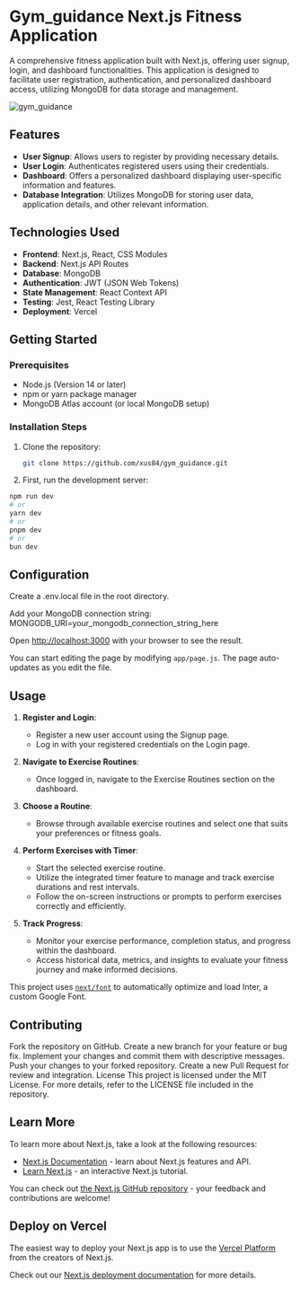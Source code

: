 # Gym_guidance Next.js Fitness Application

A comprehensive fitness application built with Next.js, offering user signup, login, and dashboard functionalities. This application is designed to facilitate user registration, authentication, and personalized dashboard access, utilizing MongoDB for data storage and management.

![gym_guidance](https://github.com/xus84/gym_guidance/assets/62716876/a4f932f1-09da-4172-a083-4c2acacc8dd9)


## Features

- **User Signup**: Allows users to register by providing necessary details.
- **User Login**: Authenticates registered users using their credentials.
- **Dashboard**: Offers a personalized dashboard displaying user-specific information and features.
- **Database Integration**: Utilizes MongoDB for storing user data, application details, and other relevant information.

## Technologies Used

- **Frontend**: Next.js, React, CSS Modules
- **Backend**: Next.js API Routes
- **Database**: MongoDB
- **Authentication**: JWT (JSON Web Tokens)
- **State Management**: React Context API
- **Testing**: Jest, React Testing Library
- **Deployment**: Vercel

## Getting Started

### Prerequisites

- Node.js (Version 14 or later)
- npm or yarn package manager
- MongoDB Atlas account (or local MongoDB setup)

### Installation Steps

1. Clone the repository:

   ```bash
   git clone https://github.com/xus84/gym_guidance.git

2. First, run the development server:

```bash
npm run dev
# or
yarn dev
# or
pnpm dev
# or
bun dev
```
## Configuration
Create a .env.local file in the root directory.

Add your MongoDB connection string:
MONGODB_URI=your_mongodb_connection_string_here


Open [http://localhost:3000](http://localhost:3000) with your browser to see the result.

You can start editing the page by modifying `app/page.js`. The page auto-updates as you edit the file.

## Usage

1. **Register and Login**: 
   - Register a new user account using the Signup page.
   - Log in with your registered credentials on the Login page.

2. **Navigate to Exercise Routines**:
   - Once logged in, navigate to the Exercise Routines section on the dashboard.

3. **Choose a Routine**: 
   - Browse through available exercise routines and select one that suits your preferences or fitness goals.

4. **Perform Exercises with Timer**: 
   - Start the selected exercise routine.
   - Utilize the integrated timer feature to manage and track exercise durations and rest intervals.
   - Follow the on-screen instructions or prompts to perform exercises correctly and efficiently.

5. **Track Progress**: 
   - Monitor your exercise performance, completion status, and progress within the dashboard.
   - Access historical data, metrics, and insights to evaluate your fitness journey and make informed decisions.



This project uses [`next/font`](https://nextjs.org/docs/basic-features/font-optimization) to automatically optimize and load Inter, a custom Google Font.

## Contributing
Fork the repository on GitHub.
Create a new branch for your feature or bug fix.
Implement your changes and commit them with descriptive messages.
Push your changes to your forked repository.
Create a new Pull Request for review and integration.
License
This project is licensed under the MIT License. For more details, refer to the LICENSE file included in the repository.

## Learn More

To learn more about Next.js, take a look at the following resources:

- [Next.js Documentation](https://nextjs.org/docs) - learn about Next.js features and API.
- [Learn Next.js](https://nextjs.org/learn) - an interactive Next.js tutorial.

You can check out [the Next.js GitHub repository](https://github.com/vercel/next.js/) - your feedback and contributions are welcome!

## Deploy on Vercel

The easiest way to deploy your Next.js app is to use the [Vercel Platform](https://vercel.com/new?utm_medium=default-template&filter=next.js&utm_source=create-next-app&utm_campaign=create-next-app-readme) from the creators of Next.js.

Check out our [Next.js deployment documentation](https://nextjs.org/docs/deployment) for more details.
